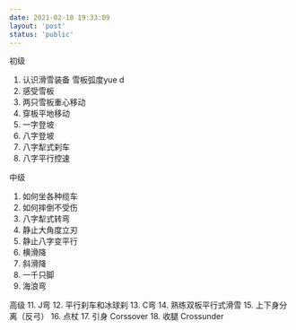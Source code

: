 ```yaml
---
date: 2021-02-10 19:33:09
layout: 'post'
status: 'public'
---
```


初级
1. 认识滑雪装备
雪板弧度yue d
3. 感受雪板
4. 两只雪板重心移动
5. 穿板平地移动
6. 一字登坡
7. 八字登坡
8. 八字犁式刹车
9. 八字平行控速

中级
1. 如何坐各种缆车
2. 如何摔倒不受伤
3. 八字犁式转弯
4. 静止大角度立刃
5. 静止八字变平行
6. 横滑降
7. 斜滑降
8. 一千只脚
9. 海浪弯

高级
11. J弯
12. 平行刹车和冰球刹
13. C弯
14. 熟练双板平行式滑雪
15. 上下身分离（反弓）
16. 点杖
17. 引身 Corssover
18. 收腿 Crossunder


